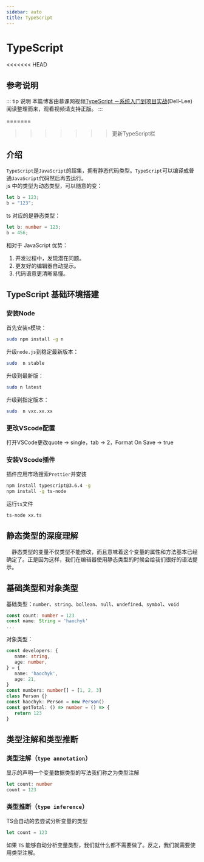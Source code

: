 ```yaml
---
sidebar: auto
title: TypeScript
---
```

# TypeScript

<<<<<<< HEAD
## 参考说明
::: tip 说明
本篇博客由慕课网视频[TypeScript －系统入门到项目实战](https://coding.imooc.com/class/412.html)(Dell-Lee)阅读整理而来，观看视频请支持正版。
:::

=======
>>>>>>> 更新TypeScript栏
## 介绍

`TypeScript`是`JavaScript`的超集，拥有静态代码类型。`TypeScript`可以编译成普通`JavaScript`代码然后再去运行。
<br />
js 中的类型为动态类型，可以随意的变：

```js
let b = 123;
b = "123";
```

ts 对应的是静态类型：

```ts
let b: number = 123;
b = 456;
```

相对于 JavaScript 优势：
<br />

1. 开发过程中，发现潜在问题。
   <br />
2. 更友好的编辑器自动提示。
   <br />
3. 代码语意更清晰易懂。

## TypeScript 基础环境搭建
### 安装Node
首先安装`n`模块：
```sh
sudo npm install -g n
```
升级`node.js`到稳定最新版本：
```sh
sudo  n stable
```
升级到最新版：
```sh
sudo n latest
```
升级到指定版本：
```sh
sudo  n vxx.xx.xx
```
### 更改VScode配置
打开VSCode更改quote -> single，tab  -> 2，Format On Save -> true
### 安装VScode插件
插件应用市场搜索`Prettier`并安装
```sh
npm install typescript@3.6.4 -g
npm install -g ts-node
```
运行`ts`文件
```sh
ts-node xx.ts
```
## 静态类型的深度理解
&emsp;静态类型的变量不仅类型不能修改，而且意味着这个变量的属性和方法基本已经确定了。正是因为这样，我们在编辑器使用静态类型的时候会给我们很好的语法提示。
## 基础类型和对象类型
基础类型：`number`、`string`、`bollean`、`null`、`undefined`、`symbol`、`void`
```ts
const count: number = 123
const name: String = 'haochyk'
...
```
对象类型：
```ts
const developers: {
   name: string,
   age: number,
} = {
   name: 'haochyk',
   age: 21,
}
const numbers: number[] = [1, 2, 3]
class Person {}
const haochyk: Person = new Person()
const getTotal: () => number = () => {
   return 123
}
```
## 类型注解和类型推断
### 类型注解（`type annotation`）
显示的声明一个变量数据类型的写法我们称之为类型注解
```ts
let count: number
count = 123
```
### 类型推断（`type inference`）
TS会自动的去尝试分析变量的类型
```ts
let count = 123
```
如果 `TS` 能够自动分析变量类型，我们就什么都不需要做了。反之，我们就需要使用类型注解。
